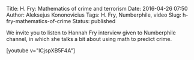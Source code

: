 Title: H. Fry: Mathematics of crime and terrorism
Date: 2016-04-26 07:50
Author: Aleksejus Kononovicius
Tags: H. Fry, Numberphile, video
Slug: h-fry-mathematics-of-crime
Status: published

We invite you to listen
to Hannah Fry interview given to Numberphile channel, in which she talks
a bit about using math to predict crime.

[youtube v="lCjspXB5F4A"]

